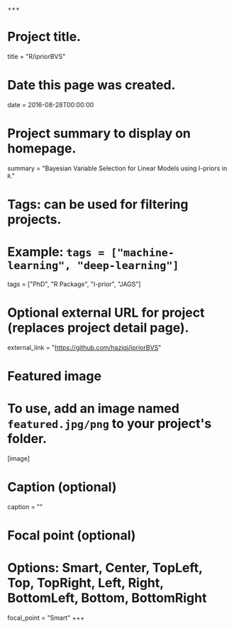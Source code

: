 +++
# Project title.
title = "R/ipriorBVS"

# Date this page was created.
date = 2016-08-28T00:00:00

# Project summary to display on homepage.
summary = "Bayesian Variable Selection for Linear Models using I-priors in `R`."

# Tags: can be used for filtering projects.
# Example: `tags = ["machine-learning", "deep-learning"]`
tags = ["PhD", "R Package", "I-prior", "JAGS"]

# Optional external URL for project (replaces project detail page).
external_link = "https://github.com/haziqj/ipriorBVS"

# Featured image
# To use, add an image named `featured.jpg/png` to your project's folder. 
[image]
  # Caption (optional)
  caption = ""

  # Focal point (optional)
  # Options: Smart, Center, TopLeft, Top, TopRight, Left, Right, BottomLeft, Bottom, BottomRight
  focal_point = "Smart"
+++
